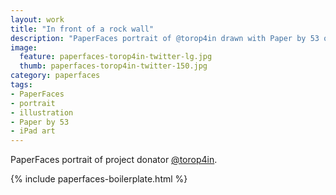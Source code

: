```yaml
---
layout: work
title: "In front of a rock wall"
description: "PaperFaces portrait of @torop4in drawn with Paper by 53 on an iPad."
image: 
  feature: paperfaces-torop4in-twitter-lg.jpg
  thumb: paperfaces-torop4in-twitter-150.jpg
category: paperfaces
tags: 
- PaperFaces
- portrait
- illustration
- Paper by 53
- iPad art
---
```


PaperFaces portrait of project donator [@torop4in](http://twitter.com/torop4in).

{% include paperfaces-boilerplate.html %}